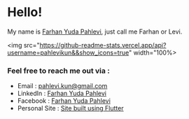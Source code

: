 # Hello!

My name is [Farhan Yuda Pahlevi](http://www.pahlevikun.id/), just call me Farhan or Levi.

<img src="https://github-readme-stats.vercel.app/api?username=pahlevikun&&show_icons=true" width="100%>


### Feel free to reach me out via :
- Email : [pahlevi.kun@gmail.com](mailto:pahlevi.kun@gmail.com)
- LinkedIn : [Farhan Yuda Pahlevi](https://www.linkedin.com/in/pahlevikun/)
- Facebook : [Farhan Yuda Pahlevi](https://www.facebook.com/Pahlevikun/)
- Personal Site : [Site built using Flutter](http://www.pahlevikun.id/)